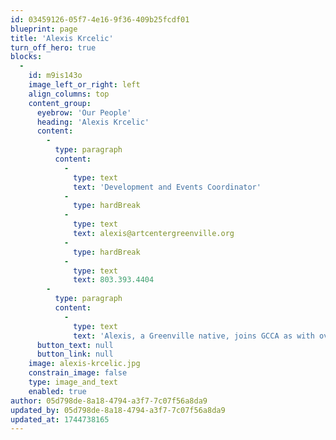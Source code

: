 ```yaml
---
id: 03459126-05f7-4e16-9f36-409b25fcdf01
blueprint: page
title: 'Alexis Krcelic'
turn_off_hero: true
blocks:
  -
    id: m9is143o
    image_left_or_right: left
    align_columns: top
    content_group:
      eyebrow: 'Our People'
      heading: 'Alexis Krcelic'
      content:
        -
          type: paragraph
          content:
            -
              type: text
              text: 'Development and Events Coordinator'
            -
              type: hardBreak
            -
              type: text
              text: alexis@artcentergreenville.org
            -
              type: hardBreak
            -
              type: text
              text: 803.393.4404
        -
          type: paragraph
          content:
            -
              type: text
              text: 'Alexis, a Greenville native, joins GCCA as with over 10 years of experience in nonprofit work. With degrees in Business Administration and Global Studies from The University of South Carolina Honors College, Alexis is thrilled to be joining the team as Development & Events Coordinator. She previously worked at Premier Arts Collective and has a strong passion for helping artists and empowering organizations to use art as a means to heal and change lives. She previously owned a bakery in West Greenville called basta. and is excited to call The Village home again.'
      button_text: null
      button_link: null
    image: alexis-krcelic.jpg
    constrain_image: false
    type: image_and_text
    enabled: true
author: 05d798de-8a18-4794-a3f7-7c07f56a8da9
updated_by: 05d798de-8a18-4794-a3f7-7c07f56a8da9
updated_at: 1744738165
---
```

